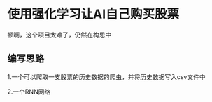 # 使用强化学习让AI自己购买股票
  额啊，这个项目太难了，仍然在构思中

## 编写思路
   1.一个可以爬取一支股票的历史数据的爬虫，并将历史数据写入csv文件中
   
   2.一个RNN网络
